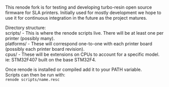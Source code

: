 This renode fork is for testing and developing turbo-resin open source firmware for SLA printers. Initially used for mostly development we hope to use it for continuous integration in the future as the project matures.

Directory structure:  
scripts/ - This is where the renode scripts live. There will be at least one per printer (possibly many).  
platforms/ - These will correspond one-to-one with each printer board (possibly each printer board revision).  
cpus/ - These will be extensions on CPUs to account for a specific model. ie: STM32F407 built on the base STM32F4.  

Once renode is installed or compiled add it to your PATH variable.  
Scripts can then be run with:  
`renode scripts/name.resc`
